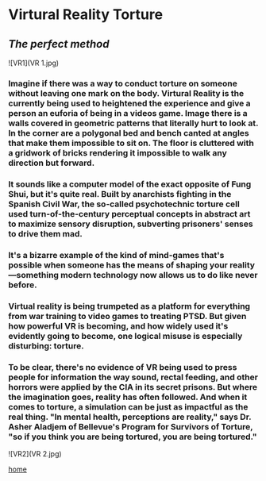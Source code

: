 # **Virtural Reality Torture** 
## *The perfect method* 
![VR1](VR 1.jpg)
### Imagine if there was a way to conduct torture on someone without leaving one mark on the body. Virtural Reality is the currently being used to heightened the experience and give a person an euforia of being in a videos game. Image there is a walls covered in geometric patterns that literally hurt to look at. In the corner are a polygonal bed and bench canted at angles that make them impossible to sit on. The floor is cluttered with a gridwork of bricks rendering it impossible to walk any direction but forward.

### It sounds like a computer model of the exact opposite of Fung Shui, but it's quite real. Built by anarchists fighting in the Spanish Civil War, the so-called psychotechnic torture cell used turn-of-the-century perceptual concepts in abstract art to maximize sensory disruption, subverting prisoners' senses to drive them mad.

### It's a bizarre example of the kind of mind-games that's possible when someone has the means of shaping your reality—something modern technology now allows us to do like never before.

### Virtual reality is being trumpeted as a platform for everything from war training to video games to treating PTSD. But given how powerful VR is becoming, and how widely used it's evidently going to become, one logical misuse is especially disturbing: torture.

### To be clear, there's no evidence of VR being used to press people for information the way sound, rectal feeding, and other horrors were applied by the CIA in its secret prisons. But where the imagination goes, reality has often followed. And when it comes to torture, a simulation can be just as impactful as the real thing. "In mental health, perceptions are reality," says Dr. Asher Aladjem of Bellevue's Program for Survivors of Torture, "so if you think you are being tortured, you are being tortured."

![VR2](VR 2.jpg)

[home](https://GonzoBFMC.github.io)
